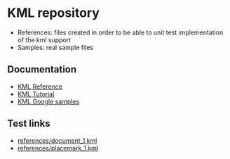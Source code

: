 # KML repository

- References: files created in order to be able to unit test implementation of the kml support 
- Samples: real sample files

## Documentation

- [KML Reference](https://developers.google.com/kml/documentation/kmlreference)
- [KML Tutorial](https://developers.google.com/kml/documentation/kml_tut)
- [KML Google samples](https://kml-samples.googlecode.com/svn/trunk/interactive/index.html#./Point_Placemarks/Point_Placemarks.Simple.kml)

## Test links
- [references/document_1.kml](https://map.geo.admin.ch/?topic=ech&lang=fr&bgLayer=ch.swisstopo.pixelkarte-farbe&layers=KML%7C%7Chttps:%2F%2Fraw.githubusercontent.com%2Fgeoadmin%2Fkml%2Fmaster%2Freferences%2Fdocument_1.kml)
- [references/placemark_1.kml](https://map.geo.admin.ch/?topic=ech&lang=fr&bgLayer=ch.swisstopo.pixelkarte-farbe&layers=KML%7C%7Chttps:%2F%2Fraw.githubusercontent.com%2Fgeoadmin%2Fkml%2Fmaster%2Freferences%2Fplacemark_1.kml)
